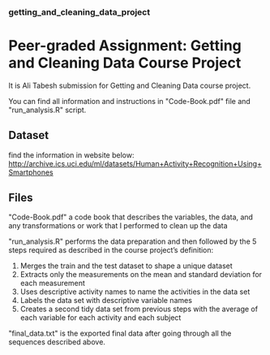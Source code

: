 ### getting_and_cleaning_data_project

# Peer-graded Assignment: Getting and Cleaning Data Course Project

It is Ali Tabesh submission for Getting and Cleaning Data course project. 


You can find all information and instructions in "Code-Book.pdf" file and "run_analysis.R" script.

## Dataset
find the information in website below:
http://archive.ics.uci.edu/ml/datasets/Human+Activity+Recognition+Using+Smartphones

## Files

"Code-Book.pdf" a code book that describes the variables, the data, and any transformations or work that I performed to clean up the data

"run_analysis.R" performs the data preparation and then followed by the 5 steps required as described in the course project’s definition:

1.	Merges the train and the test dataset to shape a unique dataset
2.	Extracts only the measurements on the mean and standard deviation for each measurement
3.	Uses descriptive activity names to name the activities in the data set
4.	Labels the data set with descriptive variable names
5.	Creates a second tidy data set from previous steps with the average of each variable for each activity and each subject 


"final_data.txt" is the exported final data after going through all the sequences described above.